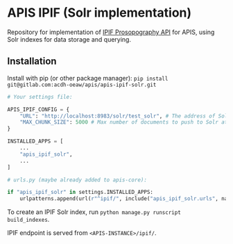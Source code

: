 APIS IPIF (Solr implementation)
===============================

Repository for implementation of [IPIF Prosopography API](https://github.com/GVogeler/prosopogrAPhI) for APIS, using Solr indexes for data storage and querying.

## Installation

Install with pip (or other package manager):
`pip install git@gitlab.com:acdh-oeaw/apis/apis-ipif-solr.git`

```python
# Your settings file:

APIS_IPIF_CONFIG = {
    "URL": "http://localhost:8983/solr/test_solr", # The address of Solr instance
    "MAX_CHUNK_SIZE": 5000 # Max number of documents to push to Solr at a time
}

INSTALLED_APPS = [
    ...
    "apis_ipif_solr",
    ...
]
```

```python
# urls.py (maybe already added to apis-core):

if "apis_ipif_solr" in settings.INSTALLED_APPS:
    urlpatterns.append(url(r"^ipif/", include("apis_ipif_solr.urls", namespace="ipif")))
```

To create an IPIF Solr index, run `python manage.py runscript build_indexes`.

IPIF endpoint is served from `<APIS-INSTANCE>/ipif/`.